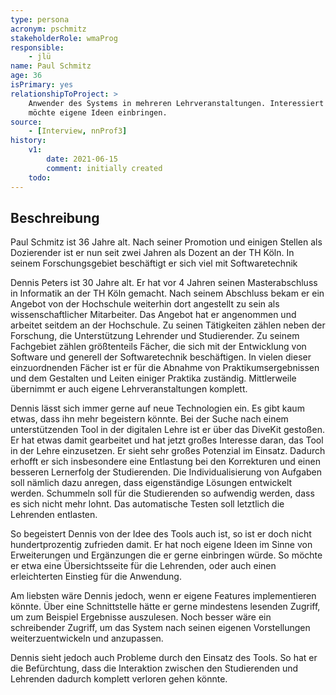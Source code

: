 ```yaml
---
type: persona
acronym: pschmitz
stakeholderRole: wmaProg
responsible:
    - jlü
name: Paul Schmitz
age: 36
isPrimary: yes
relationshipToProject: >
    Anwender des Systems in mehreren Lehrveranstaltungen. Interessiert an sinnvoller Weiterentwicklung.
    möchte eigene Ideen einbringen.
source:
    - [Interview, nnProf3]
history:
    v1:
        date: 2021-06-15
        comment: initially created
    todo:
---
```


## Beschreibung

Paul Schmitz ist 36 Jahre alt. Nach seiner Promotion und einigen Stellen als Dozierender
ist er nun seit zwei Jahren als Dozent an der TH Köln. In seinem Forschungsgebiet beschäftigt er sich 
viel mit Softwaretechnik 

Dennis Peters ist 30 Jahre alt. Er hat vor 4 Jahren seinen Masterabschluss in Informatik an der TH Köln gemacht.
Nach seinem Abschluss bekam er ein Angebot von der Hochschule weiterhin dort angestellt zu sein als wissenschaftlicher
Mitarbeiter. Das Angebot hat er angenommen und arbeitet seitdem an der Hochschule. Zu seinen Tätigkeiten zählen neben
der Forschung, die Unterstützung Lehrender und Studierender. Zu seinem Fachgebiet zählen größtenteils Fächer, die sich
mit der Entwicklung von Software und generell der Softwaretechnik beschäftigen. In vielen dieser einzuordnenden Fächer
ist er für die Abnahme von Praktikumsergebnissen und dem Gestalten und Leiten einiger Praktika zuständig. Mittlerweile
übernimmt er auch eigene Lehrveranstaltungen komplett.

Dennis lässt sich immer gerne auf neue Technologien ein. Es gibt kaum etwas, dass ihn mehr begeistern könnte. Bei der
Suche nach einem unterstützenden Tool in der digitalen Lehre ist er über das DiveKit gestoßen.
Er hat etwas damit gearbeitet und hat jetzt großes Interesse daran, das Tool in der Lehre einzusetzen. 
Er sieht sehr großes Potenzial im Einsatz. Dadurch erhofft er sich insbesondere eine Entlastung bei den Korrekturen und
einen besseren Lernerfolg der Studierenden. Die Individualisierung von Aufgaben soll nämlich dazu anregen, dass
eigenständige Lösungen entwickelt werden. Schummeln soll für die Studierenden so aufwendig werden, dass es sich nicht
mehr lohnt. Das automatische Testen soll letztlich die Lehrenden entlasten.

So begeistert Dennis von der Idee des Tools auch ist, so ist er doch nicht hundertprozentig zufrieden damit.
Er hat noch eigene Ideen im Sinne von Erweiterungen und Ergänzungen die er gerne einbringen würde. So möchte er etwa
eine Übersichtsseite für die Lehrenden, oder auch einen erleichterten Einstieg für die Anwendung.

Am liebsten wäre Dennis jedoch, wenn er eigene Features implementieren könnte. Über eine Schnittstelle hätte er gerne
mindestens lesenden Zugriff, um zum Beispiel Ergebnisse auszulesen. Noch besser wäre ein schreibender Zugriff, um das
System nach seinen eigenen Vorstellungen weiterzuentwickeln und anzupassen.

Dennis sieht jedoch auch Probleme durch den Einsatz des Tools. So hat er die Befürchtung, dass die Interaktion zwischen
den Studierenden und Lehrenden dadurch komplett verloren gehen könnte.
